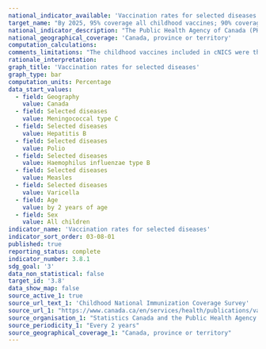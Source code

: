 ```yaml
---
national_indicator_available: 'Vaccination rates for selected diseases'
target_name: "By 2025, 95% coverage all childhood vaccines; 90% coverage all adolescent vaccines"
national_indicator_description: "The Public Health Agency of Canada (PHAC) routinely monitors childhood vaccination coverage in Canada through the childhood National Immunization Coverage Survey (cNICS)."
national_geographical_coverage: 'Canada, province or territory' 
computation_calculations:
comments_limitations: "The childhood vaccines included in cNICS were those that are publicly funded under provincial/territorial programs. Vaccines recommended only for travel and some high-risk groups were excluded."
rationale_interpretation:
graph_title: 'Vaccination rates for selected diseases'
graph_type: bar
computation_units: Percentage
data_start_values:
  - field: Geography
    value: Canada
  - field: Selected diseases
    value: Meningococcal type C
  - field: Selected diseases
    value: Hepatitis B
  - field: Selected diseases
    value: Polio
  - field: Selected diseases
    value: Haemophilus influenzae type B
  - field: Selected diseases
    value: Measles
  - field: Selected diseases
    value: Varicella
  - field: Age
    value: by 2 years of age
  - field: Sex
    value: All children
indicator_name: 'Vaccination rates for selected diseases'
indicator_sort_order: 03-08-01
published: true
reporting_status: complete
indicator_number: 3.8.1
sdg_goal: '3'
data_non_statistical: false
target_id: '3.8'
data_show_map: false
source_active_1: true
source_url_text_1: 'Childhood National Immunization Coverage Survey'
source_url_1: "https://www.canada.ca/en/services/health/publications/vaccines-immunization/vaccine-uptake-canadian-children-preliminary-results-2017-childhood-national-immunization-coverage-survey.html"
source_organisation_1: "Statistics Canada and the Public Health Agency of Canada"
source_periodicity_1: "Every 2 years"
source_geographical_coverage_1: "Canada, province or territory"
---
```

